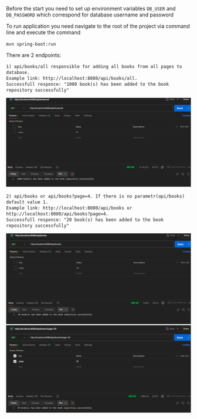 Before the start you need to set up environment variables `DB_USER` and `DB_PASSWORD` which correspond for database username and password

To run application you need navigate to the root of the project via command line and execute the command

`mvn spring-boot:run`

There are 2 endpoints: 

    1) api/books/all responsible for adding all books from all pages to database. 
    Example link: http://localhost:8080/api/books/all. 
    Successfull responce: "1000 book(s) has been added to the book repository successfully"
![img_2.png](img_2.png)

    2) api/books or api/books?page=4. If there is no parametr(api/books) default value 1.
    Example link: http://localhost:8080/api/books or http://localhost:8080/api/books?page=4.
    Successfull responce: "20 book(s) has been added to the book repository successfully"

![img.png](img.png)
![img_1.png](img_1.png)